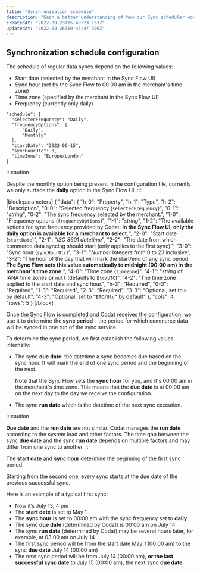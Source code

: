 ```yaml
---
title: "Synchronization schedule"
description: "Gain a better understanding of how our Sync scheduler works with the settings provided via the Sync Flow."
createdAt: "2022-09-23T15:49:23.153Z"
updatedAt: "2022-09-26T19:45:47.306Z"
---
```


## Synchronization schedule configuration

The schedule of regular data syncs depend on the following values:

- Start date (selected by the merchant in the Sync Flow UI)
- Sync hour (set by the Sync Flow to 00:00 am in the merchant's time zone)
- Time zone (specified by the merchant in the Sync Flow UI)
- Frequency (currently only daily)

```
"schedule": {
  "selectedFrequency": "Daily",
  "frequencyOptions": [
      "Daily",
      "Monthly"
  ],
  "startDate": "2022-06-15",
  "syncHourUtc": 0,
  "timeZone": "Europe/London"
}

```

:::caution

Despite the monthly option being present in the configuration file, currently we only surface the **daily** option in the Sync Flow UI.
:::

[block:parameters]
{
"data": {
"h-0": "Property",
"h-1": "Type",
"h-2": "Description",
"0-0": "Selected frequency (`selectedFrequency`)",
"0-1": "_string_",
"0-2": "The sync frequency selected by the merchant.",
"1-0": "Frequency options (`frequencyOptions`)",
"1-1": "_string_",
"1-2": "The available options for sync frequency provided by Codat. **In the Sync Flow UI, only the daily option is available for a merchant to select.**",
"2-0": "Start date (`startDate`)",
"2-1": "_ISO 8601 datetime_",
"2-2": "The date from which commerce data syncing should start (only applies to the first sync).",
"3-0": "Sync hour (`syncHourUtc`)",
"3-1": "_Number_
Integers from 0 to 23 inclusive",
"3-2": "The hour of the day that will mark the start/end of any sync period. **The Sync Flow sets this value automatically to midnight (00:00 am) in the merchant's time zone.**",
"4-0": "Time zone (`timeZone`)",
"4-1": "_string_ of IANA time zones **or**
`null` (defaults to `Etc/UTC`)",
"4-2": "The time zone applied to the start date and sync hour.",
"h-3": "Required",
"0-3": "Required",
"1-3": "Required",
"2-3": "Required",
"3-3": "Optional, set to `0` by default",
"4-3": "Optional, set to `“ETC/Utc”` by default"
},
"cols": 4,
"rows": 5
}
[/block]

Once the [Sync Flow is completed and Codat receives the configuration](https://docs.codat.io/docs/implementing-codats-no-code-merchant-configuration), we use it to determine the **sync period** – the period for which commerce data will be synced in one run of the sync service.

To determine the sync period, we first establish the following values internally:

- The sync **due date**: the datetime a sync becomes due based on the sync hour. It will mark the end of one sync period and the beginning of the next.

  Note that the Sync Flow sets the **sync hour** for you, and it's 00:00 am in the merchant's time zone. This means that the **due date** is at 00:00 am on the next day to the day we receive the configuration.

- The sync **run date** which is the datetime of the next sync execution.

:::caution

**Due date** and the **run date** are not similar. Codat manages the **run date** according to the system load and other factors. The time gap between the sync **due date** and the sync **run date** depends on multiple factors and may differ from one sync to another.
:::

The **start date** and **sync hour** determine the beginning of the first sync period.

Starting from the second one, every sync starts at the due date of the previous successful sync.

Here is an example of a typical first sync:

- Now it’s July 13, 4 pm
- The **start date** is set to May 1
- The **sync hour** is set to 00:00 am with the sync frequency set to **daily**
- The sync **due date** (determined by Codat) is 00:00 am on July 14
- The sync **run date** (determined by Codat) may be several hours later, for example, at 03:00 am on July 14
- The first sync period will be from the start date May 1 (00:00 am) to the sync **due date** July 14 (00:00 am)
- The next sync period will be from July 14 (00:00 am), **or the last successful sync date** to July 15 (00:00 am), the next sync **due date**.
